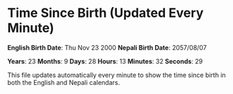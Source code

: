 # Time Since Birth (Updated Every Minute)

**English Birth Date**: Thu Nov 23 2000
**Nepali Birth Date**: 2057/08/07

**Years**: 23
**Months**: 9
**Days**: 28
**Hours**: 13
**Minutes**: 32
**Seconds**: 29

This file updates automatically every minute to show the time since birth in both the English and Nepali calendars.